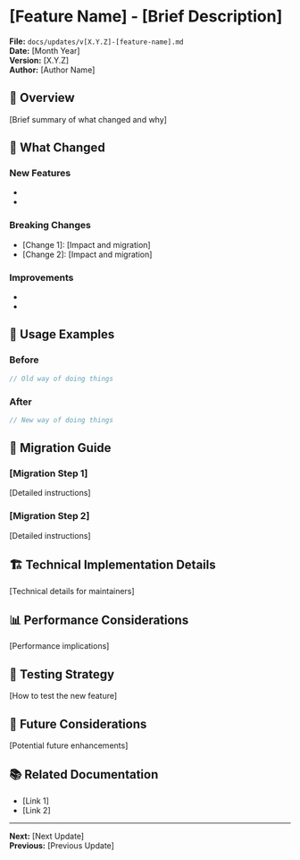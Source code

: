 # [Feature Name] - [Brief Description]

**File:** `docs/updates/v[X.Y.Z]-[feature-name].md`  
**Date:** [Month Year]  
**Version:** [X.Y.Z]  
**Author:** [Author Name]

## 🎯 Overview

[Brief summary of what changed and why]

## 🚀 What Changed

### New Features

- [Feature 1]: [Description]
- [Feature 2]: [Description]

### Breaking Changes

- [Change 1]: [Impact and migration]
- [Change 2]: [Impact and migration]

### Improvements

- [Improvement 1]: [Description]
- [Improvement 2]: [Description]

## 🎨 Usage Examples

### Before

```typescript
// Old way of doing things
```

### After

```typescript
// New way of doing things
```

## 🔄 Migration Guide

### [Migration Step 1]

[Detailed instructions]

### [Migration Step 2]

[Detailed instructions]

## 🏗️ Technical Implementation Details

[Technical details for maintainers]

## 📊 Performance Considerations

[Performance implications]

## 🧪 Testing Strategy

[How to test the new feature]

## 🔮 Future Considerations

[Potential future enhancements]

## 📚 Related Documentation

- [Link 1]
- [Link 2]

---

**Next:** [Next Update]  
**Previous:** [Previous Update]
